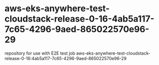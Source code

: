 # aws-eks-anywhere-test-cloudstack-release-0-16-4ab5a117-7c65-4296-9aed-865022570e96-29
repository for use with E2E test job aws-eks-anywhere-test-cloudstack-release-0-16:4ab5a117-7c65-4296-9aed-865022570e96-29
